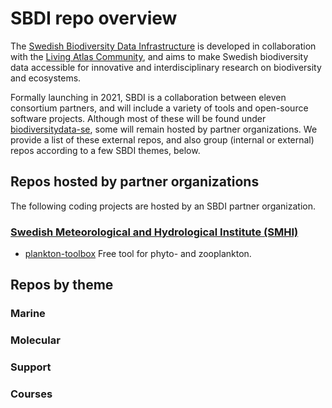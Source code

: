 # SBDI repo overview

The [Swedish Biodiversity Data Infrastructure](https://biodiversitydata.se/) is developed in collaboration with the [Living Atlas Community](https://living-atlases.gbif.org/), and aims to make Swedish biodiversity data accessible for innovative and interdisciplinary research on biodiversity and ecosystems. 

Formally launching in 2021, SBDI is a collaboration between eleven consortium partners, and will include a variety of tools and open-source software projects. Although most of these will be found under [biodiversitydata-se](https://github.com/biodiversitydata-se/), some will remain hosted by partner organizations. We provide a list of these external repos, and also group (internal or external) repos according to a few SBDI themes, below.

## Repos hosted by partner organizations
The following coding projects are hosted by an SBDI partner organization.

### [Swedish Meteorological and Hydrological Institute (SMHI)](https://smhi.se/)
* [plankton-toolbox](https://github.com/planktontoolbox/plankton-toolbox)
Free tool for phyto- and zooplankton.

## Repos by theme

### Marine
### Molecular
### Support
### Courses
